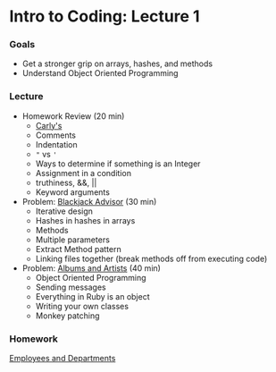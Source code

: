 # Intro to Coding: Lecture 1

### Goals

* Get a stronger grip on arrays, hashes, and methods
* Understand Object Oriented Programming

### Lecture

* Homework Review (20 min)
  * [Carly's](https://gist.github.com/cshedlick/4f03f8eed0c967c9eabeb8ebc615a457)
  * Comments
  * Indentation
  * `"` vs `'`
  * Ways to determine if something is an Integer
  * Assignment in a condition
  * truthiness, &&, ||
  * Keyword arguments
* Problem: [Blackjack Advisor](blackjack.md) (30 min)
  * Iterative design
  * Hashes in hashes in arrays
  * Methods
  * Multiple parameters
  * Extract Method pattern
  * Linking files together (break methods off from executing code)
* Problem: [Albums and Artists](albums.md) (40 min)
  * Object Oriented Programming
  * Sending messages
  * Everything in Ruby is an object
  * Writing your own classes
  * Monkey patching

### Homework

[Employees and Departments](homework.md)
